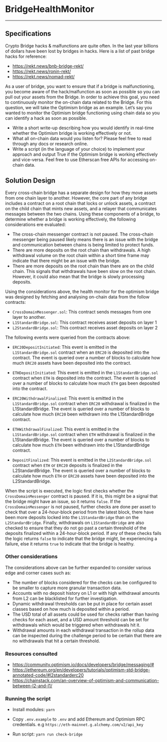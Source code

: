 # BridgeHealthMonitor
-------

## Specifications
Crypto Bridge hacks & malfunctions are quite often. In the last year billions of dollars have been lost by bridges in 
hacks. Here is a list of past bridge hacks for reference:

- https://rekt.news/bnb-bridge-rekt/
- https://rekt.news/ronin-rekt/
- https://rekt.news/nomad-rekt/


As a user of bridge, you want to ensure that if a bridge is malfunctioning, you become aware of the hack/malfunction 
as soon as possible so you can pull out your assets from the Bridge. In order to achieve this goal, you need to 
continuously monitor the on-chain data related to the Bridge. For this question, we will take the Optimism bridge as 
an example. Let’s say you wanted to monitor the Optimism bridge functioning using chain data so you can identify a hack 
as soon as possible.

* Write a short write-up describing how you would identify in real-time whether the Optimism bridge is working effectively or not.
* What all on-chain data would you listen for? Please feel free to read through any docs or research online.
* Write a script (in the language of your choice) to implement your approach and output True if the Optimism bridge is working effectively and vice-versa. Feel free to use Etherscan free APIs for accessing on-chain data.

## Solution Design
Every cross-chain bridge has a separate design for how they move assets from one chain layer to another. However,
the core part of any bridge includes a contract on a root chain that locks or unlock assets, a contract on the child
chain that mints new assets, and a relayer that communicates messages between the two chains. Using these components of 
a bridge, to determine whether a bridge is working effectively, the following considerations ere evaluated:
- The cross-chain messenger contract is not paused. The cross-chain messenger being paused likely means there is an issue
  with the bridge and communication between chains is being limited to protect funds. 
- There are more deposits on the root chain than withdrawals. A high withdrawal volume on the root chain within a short time frame may
  indicate that there might be an issue with the bridge.
- There are more deposits on the root chain than there are on the child chain. This signals that withdrawals have been
  slow on the root chain. However, it could also mean that the bridge is slowly processing deposits.

Using the considerations above, the health monitor for the optimism bridge was designed by fetching and analysing on-chain
data from the follow contracts: 
- `CrossDomainMessenger.sol`: This contract sends messages from one layer to another.
- `L1StandardBridge.sol`: This contract receives asset deposits on layer 1
- `L2StandardBridge.sol`: This contract receives asset deposits on layer 2

The following events were queried from the contracts above:
- `ERC20DepositInitiated`: This event is emitted in the `L1StandardBridge.sol` contract when an `ERC20` is
  deposited into the contract. The event is queried over a number of blocks to calculate how much `ERC20` assets 
  have been deposited into the contract. 
  
- `ETHDepositInitiated`: This event is emitted in the `L1StandardBridge.sol` contract when `ETH` is
  deposited into the contract. The event is queried over a number of blocks to calculate how much `ETH`
  gas been deposited into the contract.

- `ERC20WithdrawalFinalized`: This event is emitted in the `L1StandardBridge.sol` contract when `ERC20` withdrawal is
  finalized in the L1StandardBridge. The event is queried over a number of blocks to calculate how much `ERC20`
  been withdrawn into the L1StandardBridge contract.

- `ETHWithdrawalFinalized`: This event is emitted in the `L1StandardBridge.sol` contract when `ETH` withdrawal is
  finalized in the L1StandardBridge. The event is queried over a number of blocks to calculate how much `ETH`
  been withdrawn into the L1StandardBridge contract.

- `DepositFinalized`: This event is emitted in the `L2StandardBridge.sol` contract when `ETH` or `ERC20` deposits is
  finalized in the L2StandardBridge. The event is queried over a number of blocks to calculate how much `ETH` or `ERC20`
  assets have been deposited into the L2StandardBridge.

When the script is executed, the logic first checks whether the `CrossDomainMessenger` contract is paused. If it is,
this might be a signal that the bridge might have an issue, so it returns `false`. If the `CrossDomainMessenger` is not paused,
further checks are done per asset to check that over a 24-hour-block period from the latest block, 
there have been more deposits locked into the `L1StandardBridge` than on the `L2StandardBridge`. Finally, withdrawals
on `L1StandardBridge` are also checked to ensure that they do not go past a certain threshold of the deposits finalized 
within a 24-hour-block period. If any of these checks fails the logic returns `false` to indicate that the bridge might, 
be experiencing a failure, else it returns `true` to indicate that the bridge is healthy. 

### Other considerations
The considerations above can be further expanded to consider various edge and corner cases such as:
- The number of blocks considered for the checks can be configured to be smaller to capture more granular transaction
  data.
- Accounts with no deposit history on L1 or with high withdrawal amounts from L2 can be blacklisted for further investigation.
- Dynamic withdrawal thresholds can be put in place for certain asset classes based on how much is deposited 
  within a period.
- The USD total of all assets could be used for checks rather than having checks for each asset, and a USD amount threshold 
  can be set for withdrawals which would be triggered when withdrawals hit it. 
- Withdrawal amounts in each withdrawal transaction in the rollup data can be inspected during the challenge period to
  be certain that there are no withdrawals that hit a certain threshold.

### Resources consulted 
- https://community.optimism.io/docs/developers/bridge/messaging/# 
- https://ethereum.org/en/developers/tutorials/optimism-std-bridge-annotated-code/#l2standarderc20
- https://chainstack.com/an-overview-of-optimism-and-communication-between-l2-and-l1/ 

### Running the script
- Install modules: `yarn`

- Copy `.env.example` to `.env` and add Ethereum and Optimism RPC credentials. e.g 
  `https://eth-mainnet.g.alchemy.com/v2/api_key`

- Run script: `yarn run check-bridge`
